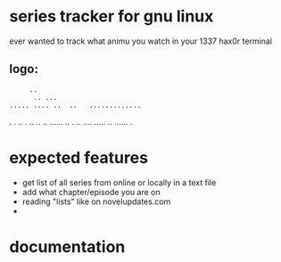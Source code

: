 # series tracker for gnu linux

ever wanted to track what animu you watch in your 1337 hax0r terminal

## logo:
		 ..
	      .. ...
    ..... .... ..  ..	.............
   .	      .	     ..		     .
   ..	 .. .. ......  ..	     .
	    ..	.... ..... .. ...... .


# expected features
- get list of all series from online or locally in a text file
- add what chapter/episode you are on
- reading "lists" like on novelupdates.com
-

# documentation
